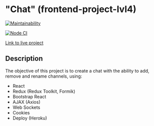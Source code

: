 
# "Chat" (frontend-project-lvl4)

[![Maintainability](https://api.codeclimate.com/v1/badges/f9599588c81d62d6d30b/maintainability)](https://codeclimate.com/github/snetalena/frontend-project-lvl4/maintainability)

[![Node CI](https://github.com/snetalena/frontend-project-lvl4/workflows/Node%20CI/badge.svg)](https://github.com/snetalena/frontend-project-lvl4/actions) 

[Link to live project](https://young-bayou-43167.herokuapp.com/)

## Description
The objective of this project is to create a chat with the ability to add, remove and rename channels, using:

* React
* Redux (Redux Toolkit, Formik)
* Bootstrap React
* AJAX (Axios)
* Web Sockets
* Cookies
* Deploy (Heroku)

